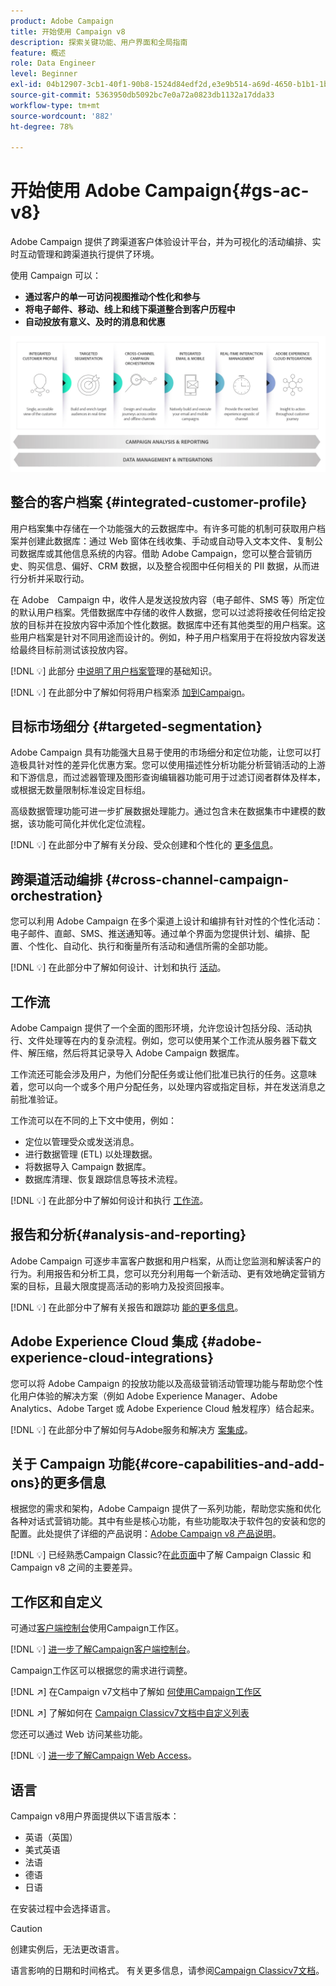 ```yaml
---
product: Adobe Campaign
title: 开始使用 Campaign v8
description: 探索关键功能、用户界面和全局指南
feature: 概述
role: Data Engineer
level: Beginner
exl-id: 04b12907-3cb1-40f1-90b8-1524d84edf2d,e3e9b514-a69d-4650-b1b1-1b76b4f3d63f
source-git-commit: 5363950db5092bc7e0a72a0823db1132a17dda33
workflow-type: tm+mt
source-wordcount: '882'
ht-degree: 78%

---
```


# 开始使用 Adobe Campaign{#gs-ac-v8}

Adobe Campaign 提供了跨渠道客户体验设计平台，并为可视化的活动编排、实时互动管理和跨渠道执行提供了环境。

使用 Campaign 可以：

* **通过客户的单一可访问视图推动个性化和参与**
* **将电子邮件、移动、线上和线下渠道整合到客户历程中**
* **自动投放有意义、及时的消息和优惠**

![](assets/ac-capabilities.png)

## 整合的客户档案 {#integrated-customer-profile}

用户档案集中存储在一个功能强大的云数据库中。有许多可能的机制可获取用户档案并创建此数据库：通过 Web 窗体在线收集、手动或自动导入文本文件、复制公司数据库或其他信息系统的内容。借助 Adobe Campaign，您可以整合营销历史、购买信息、偏好、CRM 数据，以及整合视图中任何相关的 PII 数据，从而进行分析并采取行动。

在 Adobe　Campaign 中，收件人是发送投放内容（电子邮件、SMS 等）所定位的默认用户档案。凭借数据库中存储的收件人数据，您可以过滤将接收任何给定投放的目标并在投放内容中添加个性化数据。数据库中还有其他类型的用户档案。这些用户档案是针对不同用途而设计的。例如，种子用户档案用于在将投放内容发送给最终目标前测试该投放内容。

[!DNL :bulb:] 此部分 [中说明了用户档案管](audiences.md)理的基础知识。

[!DNL :bulb:] 在此部分中了解如何将用户档案添 [加到Campaign](import.md)。

## 目标市场细分 {#targeted-segmentation}

Adobe Campaign 具有功能强大且易于使用的市场细分和定位功能，让您可以打造极具针对性的差异化优惠方案。您可以使用描述性分析功能分析营销活动的上游和下游信息，而过滤器管理及图形查询编辑器功能可用于过滤订阅者群体及样本，或根据无数量限制标准设定目标组。

高级数据管理功能可进一步扩展数据处理能力。通过包含未在数据集市中建模的数据，该功能可简化并优化定位流程。

[!DNL :bulb:] 在此部分中了解有关分段、受众创建和个性化的 [更多信息](audiences.md)。

## 跨渠道活动编排 {#cross-channel-campaign-orchestration}

您可以利用 Adobe Campaign 在多个渠道上设计和编排有针对性的个性化活动：电子邮件、直邮、SMS、推送通知等。通过单个界面为您提供计划、编排、配置、个性化、自动化、执行和衡量所有活动和通信所需的全部功能。

[!DNL :bulb:] 在此部分中了解如何设计、计划和执行 [活动](campaigns.md)。

## 工作流

Adobe Campaign 提供了一个全面的图形环境，允许您设计包括分段、活动执行、文件处理等在内的复杂流程。例如，您可以使用某个工作流从服务器下载文件、解压缩，然后将其记录导入 Adobe Campaign 数据库。

工作流还可能会涉及用户，为他们分配任务或让他们批准已执行的任务。这意味着，您可以向一个或多个用户分配任务，以处理内容或指定目标，并在发送消息之前批准验证。

工作流可以在不同的上下文中使用，例如：

* 定位以管理受众或发送消息。
* 进行数据管理 (ETL) 以处理数据。
* 将数据导入 Campaign 数据库。
* 数据库清理、恢复跟踪信息等技术流程。

[!DNL :bulb:] 在此部分中了解如何设计和执行 [工作流](../config/workflows.md)。

## 报告和分析{#analysis-and-reporting}

Adobe Campaign 可逐步丰富客户数据和用户档案，从而让您监测和解读客户的行为。利用报告和分析工具，您可以充分利用每一个新活动、更有效地确定营销方案的目标，且最大限度提高活动的影响力及投资回报率。

[!DNL :bulb:] 在此部分中了解有关报告和跟踪功 [能的更多信息](reporting.md)。

## Adobe Experience Cloud 集成 {#adobe-experience-cloud-integrations}

您可以将 Adobe Campaign 的投放功能以及高级营销活动管理功能与帮助您个性化用户体验的解决方案（例如 Adobe Experience Manager、Adobe Analytics、Adobe Target 或 Adobe Experience Cloud 触发程序）结合起来。

[!DNL :bulb:] 在此部分中了解如何与Adobe服务和解决方 [案集成](../connect/integration.md)。

## 关于 Campaign 功能{#core-capabilities-and-add-ons}的更多信息

根据您的需求和架构，Adobe Campaign 提供了一系列功能，帮助您实施和优化各种对话式营销功能。其中有些是核心功能，有些功能取决于软件包的安装和您的配置。此处提供了详细的产品说明：[Adobe Campaign v8 产品说明](https://helpx.adobe.com/cn/legal/product-descriptions/adobe-campaign-classic---product-description.html)。

[!DNL :bulb:] 已经熟悉Campaign Classic?在[此页面](capability-matrix.md)中了解 Campaign Classic 和 Campaign v8 之间的主要差异。

## 工作区和自定义

可通过[客户端控制台](../dev/general-architecture.md)使用Campaign工作区。

[!DNL :bulb:] [进一步了解Campaign客户端控制台](../start/connect.md)。

Campaign工作区可以根据您的需求进行调整。

[!DNL :arrow_upper_right:]  在Campaign v7文档中了解如 [何使用Campaign工作区](https://experienceleague.adobe.com/docs/campaign-classic/using/getting-started/starting-with-adobe-campaign/campaign-workspace/adobe-campaign-workspace.html?lang=zh-Hans)

[!DNL :arrow_upper_right:]  了解如何在 [Campaign Classicv7文档中自定义列表](https://experienceleague.adobe.com/docs/campaign-classic/using/getting-started/starting-with-adobe-campaign/campaign-workspace/adobe-campaign-ui-lists.html?lang=zh-Hans)

您还可以通过 Web 访问某些功能。

[!DNL :bulb:] [进一步了解Campaign Web Access](../start/connect.md#web-access)。


## 语言

Campaign v8用户界面提供以下语言版本：

* 英语（英国）
* 美式英语
* 法语
* 德语
* 日语

在安装过程中会选择语言。

>[!CAUTION]
>
>创建实例后，无法更改语言。

语言影响的日期和时间格式。 有关更多信息，请参阅[Campaign Classicv7文档](https://experienceleague.adobe.com/docs/campaign-classic/using/getting-started/starting-with-adobe-campaign/campaign-workspace/adobe-campaign-workspace.html?lang=en#date-and-time)。

